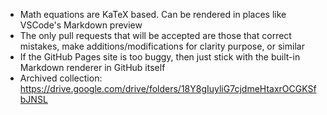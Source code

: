 - Math equations are KaTeX based. Can be rendered in places like VSCode's Markdown preview
- The only pull requests that will be accepted are those that correct mistakes, make additions/modifications for clarity purpose, or similar
- If the GitHub Pages site is too buggy, then just stick with the built-in Markdown renderer in GitHub itself
- Archived collection: https://drive.google.com/drive/folders/18Y8gIuyliG7cjdmeHtaxrOCGKSfbJNSL
